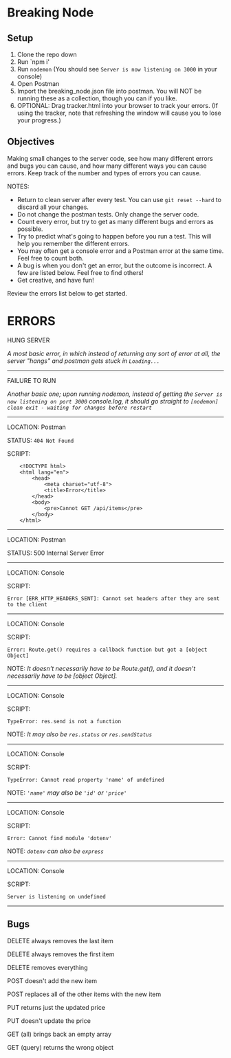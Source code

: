 # Breaking Node

## Setup

1. Clone the repo down
2. Run `npm i'
3. Run `nodemon` (You should see `Server is now listening on 3000` in your console)
4. Open Postman
5. Import the breaking_node.json file into postman. You will NOT be running these as a collection, though you can if you like.
6. OPTIONAL: Drag tracker.html into your browser to track your errors. (If using the tracker, note that refreshing the window will cause you to lose your progress.)

## Objectives

Making small changes to the server code, see how many different errors and bugs you can cause, and how many different ways you can cause errors. Keep track of the number and types of errors you can cause. 

NOTES:

- Return to clean server after every test. You can use `git reset --hard` to discard all your changes.
- Do not change the postman tests. Only change the server code.
- Count every error, but try to get as many different bugs and errors as possible.
- Try to predict what's going to happen before you run a test. This will help you remember the different errors.
- You may often get a console error and a Postman error at the same time. Feel free to count both.
- A bug is when you don't get an error, but the outcome is incorrect. A few are listed below. Feel free to find others!
- Get creative, and have fun!

Review the errors list below to get started.

# ERRORS 

HUNG SERVER

*A most basic error, in which instead of returning any sort of error at all, the server "hangs" and postman gets stuck in `Loading...`*

---

FAILURE TO RUN

*Another basic one; upon running nodemon, instead of getting the `Server is now listening on port 3000` console.log, it should go straight to `[nodemon] clean exit - waiting for changes before restart`*

---

LOCATION: Postman

STATUS: `404 Not Found`

SCRIPT:


        <!DOCTYPE html>
        <html lang="en">
            <head>
                <meta charset="utf-8">
                <title>Error</title>
            </head>
            <body>
                <pre>Cannot GET /api/items</pre>
            </body>
        </html>

---

LOCATION: Postman

STATUS: 500 Internal Server Error

---

LOCATION: Console

SCRIPT:

    Error [ERR_HTTP_HEADERS_SENT]: Cannot set headers after they are sent to the client

---

LOCATION: Console

SCRIPT:

    Error: Route.get() requires a callback function but got a [object Object]

NOTE: *It doesn't necessarily have to be Route.get(), and it doesn't necessarily have to be [object Object].*

---

LOCATION: Console

SCRIPT: 

    TypeError: res.send is not a function

NOTE: *It may also be `res.status` or `res.sendStatus`*

---

LOCATION: Console

SCRIPT: 

    TypeError: Cannot read property 'name' of undefined

NOTE: *`'name'` may also be `'id'` or `'price'`*

---

LOCATION: Console

SCRIPT:

    Error: Cannot find module 'dotenv'

NOTE: *`dotenv` can also be `express`*

---

LOCATION: Console

SCRIPT: 

    Server is listening on undefined

---

## Bugs

DELETE always removes the last item

DELETE always removes the first item

DELETE removes everything

POST doesn't add the new item

POST replaces all of the other items with the new item

PUT returns just the updated price

PUT doesn't update the price

GET (all) brings back an empty array

GET (query) returns the wrong object